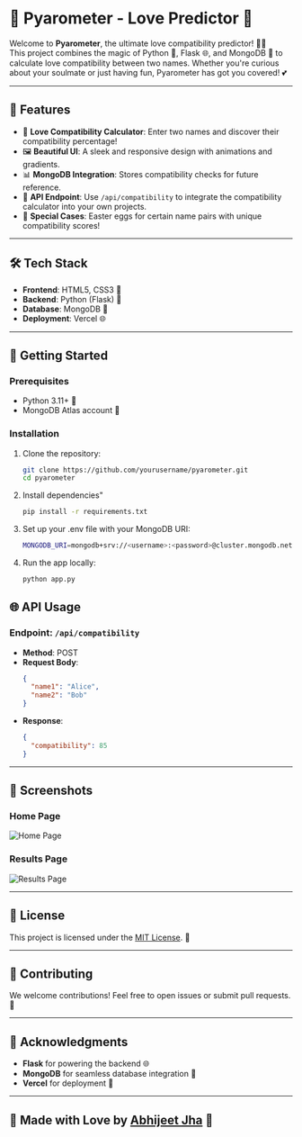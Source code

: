 # 💖 Pyarometer - Love Predictor 💖

Welcome to **Pyarometer**, the ultimate love compatibility predictor! 🌟✨  
This project combines the magic of Python 🐍, Flask 🌐, and MongoDB 🍃 to calculate love compatibility between two names. Whether you're curious about your soulmate or just having fun, Pyarometer has got you covered! 💕

---

## 🌟 Features

- 🔮 **Love Compatibility Calculator**: Enter two names and discover their compatibility percentage!
- 🖼️ **Beautiful UI**: A sleek and responsive design with animations and gradients.
- 📊 **MongoDB Integration**: Stores compatibility checks for future reference.
- 🚀 **API Endpoint**: Use `/api/compatibility` to integrate the compatibility calculator into your own projects.
- 🎉 **Special Cases**: Easter eggs for certain name pairs with unique compatibility scores!

---

## 🛠️ Tech Stack

- **Frontend**: HTML5, CSS3 🎨  
- **Backend**: Python (Flask) 🐍  
- **Database**: MongoDB 🍃  
- **Deployment**: Vercel 🌐  

---

## 🚀 Getting Started

### Prerequisites
- Python 3.11+ 🐍
- MongoDB Atlas account 🍃

### Installation
1. Clone the repository:  
   ```bash
   git clone https://github.com/yourusername/pyarometer.git
   cd pyarometer

2. Install dependencies"
   ```bash
   pip install -r requirements.txt

3. Set up your .env file with your MongoDB URI:
   ```bash
   MONGODB_URI=mongodb+srv://<username>:<password>@cluster.mongodb.net/?retryWrites=true&w=majority

4. Run the app locally:
   ```bash
   python app.py

## 🌐 API Usage

### Endpoint: `/api/compatibility`
- **Method**: POST  
- **Request Body**:  
  ```json
  {
    "name1": "Alice",
    "name2": "Bob"
  }
  ```
- **Response**:  
  ```json
  {
    "compatibility": 85
  }
  ```

---

## 🎨 Screenshots

### Home Page
![Home Page](https://via.placeholder.com/500x300.png?text=Home+Page)

### Results Page
![Results Page](https://via.placeholder.com/500x300.png?text=Results+Page)

---

## 📜 License

This project is licensed under the [MIT License](LICENSE). 📝  

---

## 🤝 Contributing

We welcome contributions! Feel free to open issues or submit pull requests. 🙌  

---

## 🌟 Acknowledgments

- **Flask** for powering the backend 🌐  
- **MongoDB** for seamless database integration 🍃  
- **Vercel** for deployment 🚀  

---

## 🧡 Made with Love by [Abhijeet Jha](https://github.com/yourusername) 💖
```
